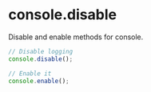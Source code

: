 console.disable
===============
Disable and enable methods for console.
```js
// Disable logging
console.disable();

// Enable it
console.enable();
```
